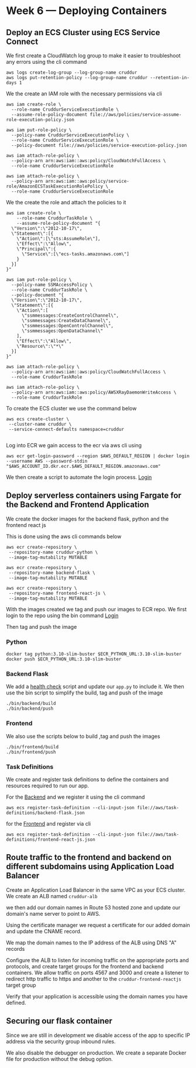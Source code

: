 # Week 6 — Deploying Containers
## Deploy an ECS Cluster using ECS Service Connect
We first create a CloudWatch log group to make it easier to troubleshoot any errors using the cli command

```
aws logs create-log-group --log-group-name cruddur
aws logs put-retention-policy --log-group-name cruddur --retention-in-days 1
```


We the create an IAM role with the necessary permissions via cli

```
aws iam create-role \
  --role-name CruddurServiceExecutionRole \
  --assume-role-policy-document file://aws/policies/service-assume-role-execution-policy.json

aws iam put-role-policy \
  --policy-name CruddurServiceExecutionPolicy \
  --role-name CruddurServiceExecutionRole \
  --policy-document file://aws/policies/service-execution-policy.json

aws iam attach-role-policy \
  --policy-arn arn:aws:iam::aws:policy/CloudWatchFullAccess \
  --role-name CruddurServiceExecutionRole

aws iam attach-role-policy \
  --policy-arn arn:aws:iam::aws:policy/service-role/AmazonECSTaskExecutionRolePolicy \
  --role-name CruddurServiceExecutionRole
```

We the create the role and attach the policies to it

```
aws iam create-role \
    --role-name CruddurTaskRole \
    --assume-role-policy-document "{
  \"Version\":\"2012-10-17\",
  \"Statement\":[{
    \"Action\":[\"sts:AssumeRole\"],
    \"Effect\":\"Allow\",
    \"Principal\":{
      \"Service\":[\"ecs-tasks.amazonaws.com\"]
    }
  }]
}"

aws iam put-role-policy \
  --policy-name SSMAccessPolicy \
  --role-name CruddurTaskRole \
  --policy-document "{
  \"Version\":\"2012-10-17\",
  \"Statement\":[{
    \"Action\":[
      \"ssmmessages:CreateControlChannel\",
      \"ssmmessages:CreateDataChannel\",
      \"ssmmessages:OpenControlChannel\",
      \"ssmmessages:OpenDataChannel\"
    ],
    \"Effect\":\"Allow\",
    \"Resource\":\"*\"
  }]
}"

aws iam attach-role-policy \
  --policy-arn arn:aws:iam::aws:policy/CloudWatchFullAccess \
  --role-name CruddurTaskRole

aws iam attach-role-policy \
  --policy-arn arn:aws:iam::aws:policy/AWSXRayDaemonWriteAccess \
  --role-name CruddurTaskRole
```

To create the ECS cluster we use the command below

``` 
aws ecs create-cluster \
 --cluster-name cruddur \
 --service-connect-defaults namespace=cruddur


```

Log into ECR
we gain access to the ecr via aws cli using
```
aws ecr get-login-password --region $AWS_DEFAULT_REGION | docker login --username AWS --password-stdin "$AWS_ACCOUNT_ID.dkr.ecr.$AWS_DEFAULT_REGION.amazonaws.com"
```

We then create a script to automate the login process. 
[Login](/bin/ecr/login)




## Deploy serverless containers using Fargate for the Backend and Frontend Application
We create the docker images for the backend flask, python and the frontend react js

This is done using the aws cli commands below
```
aws ecr create-repository \
 --repository-name cruddur-python \
 --image-tag-mutability MUTABLE

aws ecr create-repository \
 --repository-name backend-flask \
 --image-tag-mutability MUTABLE

aws ecr create-repository \
 --repository-name frontend-react-js \
 --image-tag-mutability MUTABLE

```

With the images created we tag and push our images to ECR repo.
We first login to the repo using the bin command
[Login](/bin/ecr/login)

Then tag and push the image
### Python
```
docker tag python:3.10-slim-buster $ECR_PYTHON_URL:3.10-slim-buster
docker push $ECR_PYTHON_URL:3.10-slim-buster
```

### Backend Flask
We add a [health check](/backend-flask/bin/health-check) script and update our ```app.py``` to include it. We then use the bin script to simplify the build, tag and push of the image
```
./bin/backend/build
./bin/backend/push

```

### Frontend
We also use the scripts below to build ,tag and push the images

```
./bin/frontend/build
./bin/frontend/push
```

### Task Definitions

We create and register task definitions to define the containers and resources required to run our app.

For the [Backend](/aws/task-definitions/backend-flask.json) and we register it using the cli command

```
aws ecs register-task-definition --cli-input-json file://aws/task-definitions/backend-flask.json
```

for the [Frontend](/aws/task-definitions/frontend-react-js.json) and register via cli

```
aws ecs register-task-definition --cli-input-json file://aws/task-definitions/frontend-react-js.json
```

## Route traffic to the frontend and backend on different subdomains using Application Load Balancer

Create an Application Load Balancer in the same VPC as your ECS cluster.
We create an ALB named ``` cruddur-alb ```

we then add our domain names in Route 53 hosted zone and update our domain's name server to point to AWS.

Using the certificate manager we request a certificate for our added domain and update the CNAME record.

We map the domain names to the IP address of the ALB using DNS "A" records

Configure the ALB to listen for incoming traffic on the appropriate ports and protocols, and create target groups for the frontend and backend containers. We allow traffic on ports 4567 and 3000 and create a listener to redirect http traffic to https and another to the ``` cruddur-frontend-reactjs ``` target group


Verify that your application is accessible using the domain names you have defined.


## Securing our flask container
Since we are still in development we disable access of the app to specific IP address via the security group inbound rules.

We also disable the debugger on production. We create a separate Docker file for production without the debug option.



